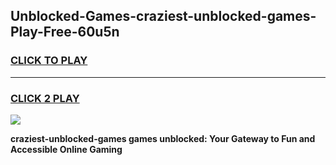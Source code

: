 
## Unblocked-Games-craziest-unblocked-games-Play-Free-60u5n
<h3>
<a href="https://premium76.site?title=craziest-unblocked-games&ref=12A">CLICK TO PLAY</a></h3>
<hr>

<h3>
<a href="https://premium76.site?title=craziest-unblocked-games&ref=12A">CLICK 2 PLAY</a>
  
</h3>

<a href="https://premium76.site?title=craziest-unblocked-games&ref=12A"><img src="https://clearcache.store/games.png"></a>


**craziest-unblocked-games games unblocked: Your Gateway to Fun and Accessible Online Gaming**
